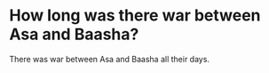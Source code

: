 # How long was there war between Asa and Baasha?

There was war between Asa and Baasha all their days.
